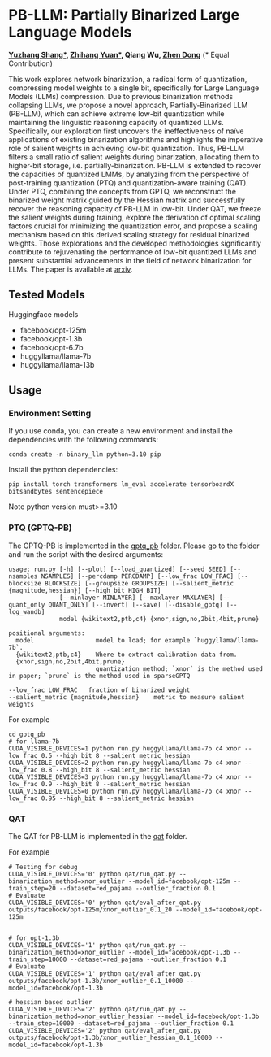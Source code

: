 # PB-LLM: Partially Binarized Large Language Models    
**[Yuzhang Shang*](https://42shawn.github.io/), [Zhihang Yuan*](http://hahnyuan.com/), Qiang Wu, [Zhen Dong](https://dong-zhen.com/)** (* Equal Contribution)     

This work explores network binarization, a radical form of quantization, compressing model weights to a single bit, specifically for Large Language Models (LLMs) compression. 
Due to previous binarization methods collapsing LLMs, we propose a novel approach, Partially-Binarized LLM (PB-LLM), which can achieve extreme low-bit quantization while maintaining the linguistic reasoning capacity of quantized LLMs. 
Specifically, our exploration first uncovers the ineffectiveness of naïve applications of existing binarization algorithms and highlights the imperative role of salient weights in achieving low-bit quantization. 
Thus, PB-LLM filters a small ratio of salient weights during binarization, allocating them to higher-bit storage, i.e. partially-binarization. 
PB-LLM is extended to recover the capacities of quantized LMMs, by analyzing from the perspective of post-training quantization (PTQ) and quantization-aware training (QAT). 
Under PTQ, combining the concepts from GPTQ, we reconstruct the binarized weight matrix guided by the Hessian matrix and successfully recover the reasoning capacity of PB-LLM in low-bit. 
Under QAT, we freeze the salient weights during training, explore the derivation of optimal scaling factors crucial for minimizing the quantization error, and propose a scaling mechanism based on this derived scaling strategy for residual binarized weights. 
Those explorations and the developed methodologies significantly contribute to rejuvenating the performance of low-bit quantized LLMs and present substantial advancements in the field of network binarization for LLMs. 
The paper is available at [arxiv](https://arxiv.org/abs/2310.00034).


## Tested Models

Huggingface models
- facebook/opt-125m
- facebook/opt-1.3b
- facebook/opt-6.7b
- huggyllama/llama-7b
- huggyllama/llama-13b

## Usage

### Environment Setting

If you use conda, you can create a new environment and install the dependencies with the following commands:
```shell
conda create -n binary_llm python=3.10 pip
```

Install the python dependencies:
```shell
pip install torch transformers lm_eval accelerate tensorboardX bitsandbytes sentencepiece
```
Note python version must>=3.10

### PTQ (GPTQ-PB)

The GPTQ-PB is implemented in the [gptq_pb](gptq_pb) folder.
Please go to the folder and run the script with the desired arguments:
```
usage: run.py [-h] [--plot] [--load_quantized] [--seed SEED] [--nsamples NSAMPLES] [--percdamp PERCDAMP] [--low_frac LOW_FRAC] [--blocksize BLOCKSIZE] [--groupsize GROUPSIZE] [--salient_metric {magnitude,hessian}] [--high_bit HIGH_BIT]
              [--minlayer MINLAYER] [--maxlayer MAXLAYER] [--quant_only QUANT_ONLY] [--invert] [--save] [--disable_gptq] [--log_wandb]
              model {wikitext2,ptb,c4} {xnor,sign,no,2bit,4bit,prune}

positional arguments:
  model                 model to load; for example `huggyllama/llama-7b`.
  {wikitext2,ptb,c4}    Where to extract calibration data from.
  {xnor,sign,no,2bit,4bit,prune}
                        quantization method; `xnor` is the method used in paper; `prune` is the method used in sparseGPTQ

--low_frac LOW_FRAC   fraction of binarized weight
--salient_metric {magnitude,hessian}    metric to measure salient weights
```

For example

```shell
cd gptq_pb
# for llama-7b
CUDA_VISIBLE_DEVICES=1 python run.py huggyllama/llama-7b c4 xnor --low_frac 0.5 --high_bit 8 --salient_metric hessian
CUDA_VISIBLE_DEVICES=2 python run.py huggyllama/llama-7b c4 xnor --low_frac 0.8 --high_bit 8 --salient_metric hessian
CUDA_VISIBLE_DEVICES=3 python run.py huggyllama/llama-7b c4 xnor --low_frac 0.9 --high_bit 8 --salient_metric hessian
CUDA_VISIBLE_DEVICES=0 python run.py huggyllama/llama-7b c4 xnor --low_frac 0.95 --high_bit 8 --salient_metric hessian
```

### QAT

The QAT for PB-LLM is implemented in the [qat](qat) folder.

For example

```shell
# Testing for debug
CUDA_VISIBLE_DEVICES='0' python qat/run_qat.py --binarization_method=xnor_outlier --model_id=facebook/opt-125m --train_step=20 --dataset=red_pajama --outlier_fraction 0.1
# Evaluate
CUDA_VISIBLE_DEVICES='0' python qat/eval_after_qat.py outputs/facebook/opt-125m/xnor_outlier_0.1_20 --model_id=facebook/opt-125m


# for opt-1.3b
CUDA_VISIBLE_DEVICES='1' python qat/run_qat.py --binarization_method=xnor_outlier --model_id=facebook/opt-1.3b --train_step=10000 --dataset=red_pajama --outlier_fraction 0.1
# Evaluate
CUDA_VISIBLE_DEVICES='1' python qat/eval_after_qat.py outputs/facebook/opt-1.3b/xnor_outlier_0.1_10000 --model_id=facebook/opt-1.3b

# hessian based outlier
CUDA_VISIBLE_DEVICES='2' python qat/run_qat.py --binarization_method=xnor_outlier_hessian --model_id=facebook/opt-1.3b --train_step=10000 --dataset=red_pajama --outlier_fraction 0.1
CUDA_VISIBLE_DEVICES='2' python qat/eval_after_qat.py outputs/facebook/opt-1.3b/xnor_outlier_hessian_0.1_10000 --model_id=facebook/opt-1.3b


```
